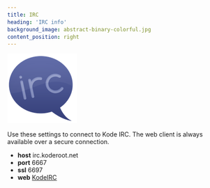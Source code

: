 ```yaml
---
title: IRC
heading: 'IRC info'
background_image: abstract-binary-colorful.jpg
content_position: right
---
```


![](irc.png) 

Use these settings to connect to Kode IRC. The web client is always available over a secure connection.

+ **host** irc.koderoot.net
+ **port** 6667
+ **ssl** 6697
+ **web** [KodeIRC](https://ircweb.koderoot.net)
